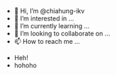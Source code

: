 - 👋 Hi, I’m @chiahung-ikv
- 👀 I’m interested in ...
- 🌱 I’m currently learning ...
- 💞️ I’m looking to collaborate on ...
- 📫 How to reach me ...
* Heh!
* hohoho
<!---
chiahung-ikv/chiahung-ikv is a ✨ special ✨ repository because its `README.md` (this file) appears on your GitHub profile.
You can click the Preview link to take a look at your changes.
--->
